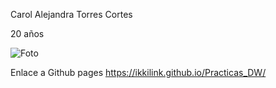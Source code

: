 Carol Alejandra Torres Cortes

20 años

![Foto](https://cdn.discordapp.com/attachments/1055528292486225961/1280677992904917125/IMG-20240730-WA0028.jpg?ex=66d8f3d3&is=66d7a253&hm=b81ad52f037caa2105a2d94b03a40836672f43548934530595979710390af47a&)

Enlace a Github pages https://ikkilink.github.io/Practicas_DW/